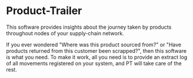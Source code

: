# Product-Trailer
This software provides insights about the journey taken by products throughout nodes of your supply-chain network.

If you ever wondered "Where was this product sourced from?" or "Have products returned from this customer been scrapped?", then this software is what you need. To make it work, all you need is to provide an extract log of all movements registered on your system, and PT will take care of the rest.
